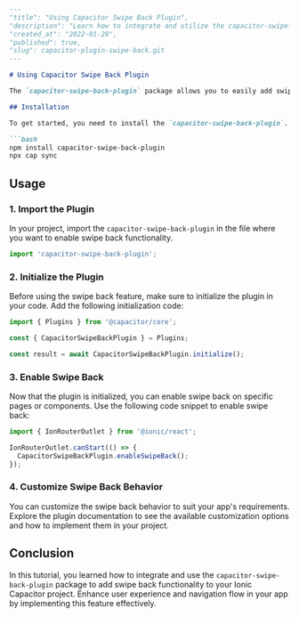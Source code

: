 ```markdown
---
"title": "Using Capacitor Swipe Back Plugin",
"description": "Learn how to integrate and utilize the capacitor-swipe-back-plugin package in your Capacitor project to enable swipe back functionality.",
"created_at": "2022-01-29",
"published": true,
"slug": capacitor-plugin-swipe-back.git
---

# Using Capacitor Swipe Back Plugin

The `capacitor-swipe-back-plugin` package allows you to easily add swipe back functionality to your Ionic Capacitor project. By following the steps below, you can integrate this feature seamlessly into your app.

## Installation

To get started, you need to install the `capacitor-swipe-back-plugin`. Run the following command in your Capacitor project directory:

```bash
npm install capacitor-swipe-back-plugin
npx cap sync
```

## Usage

### 1. Import the Plugin

In your project, import the `capacitor-swipe-back-plugin` in the file where you want to enable swipe back functionality.

```typescript
import 'capacitor-swipe-back-plugin';
```

### 2. Initialize the Plugin

Before using the swipe back feature, make sure to initialize the plugin in your code. Add the following initialization code:

```typescript
import { Plugins } from '@capacitor/core';

const { CapacitorSwipeBackPlugin } = Plugins;

const result = await CapacitorSwipeBackPlugin.initialize();
```

### 3. Enable Swipe Back

Now that the plugin is initialized, you can enable swipe back on specific pages or components. Use the following code snippet to enable swipe back:

```typescript
import { IonRouterOutlet } from '@ionic/react';

IonRouterOutlet.canStart(() => {
  CapacitorSwipeBackPlugin.enableSwipeBack();
});
```

### 4. Customize Swipe Back Behavior

You can customize the swipe back behavior to suit your app's requirements. Explore the plugin documentation to see the available customization options and how to implement them in your project.

## Conclusion

In this tutorial, you learned how to integrate and use the `capacitor-swipe-back-plugin` package to add swipe back functionality to your Ionic Capacitor project. Enhance user experience and navigation flow in your app by implementing this feature effectively.
```
